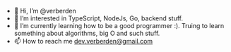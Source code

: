- 👋 Hi, I’m @verberden
- 👀 I’m interested in TypeScript, NodeJs, Go, backend stuff.
- 🌱 I’m currently learning how to be a good programmer :). Truing to learn something about algorithms, big O and such stuff.
- 📫 How to reach me dev.verberden@gmail.com

<!---
verberden/verberden is a ✨ special ✨ repository because its `README.md` (this file) appears on your GitHub profile.
You can click the Preview link to take a look at your changes.
--->
